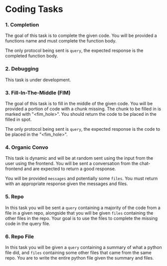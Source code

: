# Coding Tasks

### 1. Completion

The goal of this task is to complete the given code. You will be provided a functions name and must complete the function body.

The only protocol being sent is `query`, the expected response is the completed function body.


### 2. Debugging

This task is under development.

### 3. Fill-In-The-Middle (FIM)

The goal of this task is to fill in the middle of the given code. You will be provided a portion of code with a chunk missing. The chunk to be filled in is marked with "<fim_hole>". You should return the code to be placed in the filled in spot.

The only protocol being sent is `query`, the expected response is the code to be placed in the "<fim_hole>".


### 4. Organic Convo

This task is dynamic and will be at random sent using the input from the user using the frontend. You will be sent a conversation from the chat-frontend and are expected to return a good response.

You will be provided `messages` and potentially some `files`. You must return with an appropriate response given the messages and files.


### 5. Repo

In this task you will be sent a `query` containing a majority of the code from a file in a given repo, alongside that you will be given `files` containing the other files in the repo. Your goal is to use the files to complete the missing code in the query file.


### 6. Repo File 

In this task you will be given a `query` containing a summary of what a python file did, and `files` containing some other files that came from the same repo. You are to write the entire python file given the summary and files. 
